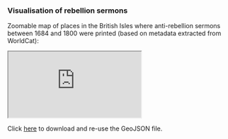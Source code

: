 ### Visualisation of rebellion sermons

Zoomable map of places in the British Isles where anti-rebellion sermons between 1684 and 1800 were printed (based on metadata extracted from WorldCat):

 <iframe src="https://github.com/MonikaBarget/Revolts/blob/master/sermons-per-place.geojson" title="sermon map">Number of sermons per place</iframe> 
 
 Click [here](https://github.com/MonikaBarget/Revolts/blob/master/sermons-per-place.geojson) to download and re-use the GeoJSON file.

